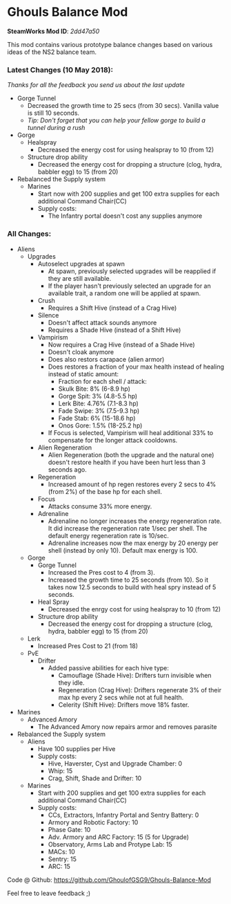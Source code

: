 # Ghouls Balance Mod

**SteamWorks Mod ID**: *2dd47a50*

This mod contains various prototype balance changes based on various ideas of the NS2 balance team.

### Latest Changes (10 May 2018):
*Thanks for all the feedback you send us about the last update*

- Gorge Tunnel
    - Decreased the growth time to 25 secs (from 30 secs). Vanilla value is still 10 seconds.
    - *Tip: Don't forget that you can help your fellow gorge to build a tunnel during a rush*
- Gorge
    - Healspray
        - Decreased the energy cost for using healspray to 10 (from 12)
    - Structure drop ability
        - Decreased the energy cost for dropping a structure (clog, hydra, babbler egg) to 15 (from 20)
- Rebalanced the Supply system        
    - Marines
        - Start now with 200 supplies and get 100 extra supplies for each additional Command Chair(CC)
        - Supply costs:
            - The Infantry portal doesn't cost any supplies anymore

### All Changes:

- Aliens
    - Upgrades
        - Autoselect upgrades at spawn
            - At spawn, previously selected upgrades will be reapplied if they are still available.
            - If the player hasn't previously selected an upgrade for an available trait, a random one will be applied at spawn.
        - Crush
            - Requires a Shift Hive (instead of a Crag Hive)
        - Silence
            - Doesn't affect attack sounds anymore
            - Requires a Shade Hive (instead of a Shift Hive)            
        - Vampirism
            - Now requires a Crag Hive (instead of a Shade Hive)
            - Doesn't cloak anymore
            - Does also restors carapace (alien armor)
            - Does restores a fraction of your max health instead of healing instead of static amount:
                - Fraction for each shell / attack:
                - Skulk Bite: 8% (6-8.9 hp)
                - Gorge Spit: 3% (4.8-5.5 hp)
                - Lerk Bite: 4.76% (7.1-8.3 hp)
                - Fade Swipe: 3% (7.5-9.3 hp)
                - Fade Stab: 6% (15-18.6 hp)
                - Onos Gore: 1.5% (18-25.2 hp)
            - If Focus is selected, Vampirism will heal additional 33% to compensate for the longer attack cooldowns.        
        - Alien Regeneration
            - Alien Regeneration (both the upgrade and the natural one) doesn't restore health if you have been hurt less than 3 seconds ago.        
        - Regeneration 
            - Increased amount of hp regen restores every 2 secs to 4% (from 2%) of the base hp for each shell.
        - Focus
            - Attacks consume 33% more energy.            
        - Adrenaline
            - Adrenaline no longer increases the energy regeneration rate. It did increase the regeneration rate 1/sec per shell. The default energy regeneration rate is 10/sec.
            - Adrenaline increases now the max energy by 20 energy per shell (instead by only 10). Default max energy is 100.            
    - Gorge 
        - Gorge Tunnel
           - Increased the Pres cost to 4 (from 3).
           - Increased the growth time to 25 seconds (from 10). So it takes now 12.5 seconds to build with heal spry instead of 5 seconds.
        - Heal Spray
            - Decreased the enrgy cost for using healspray to 10 (from 12)
        - Structure drop ability
            - Decreased the energy cost for dropping a structure (clog, hydra, babbler egg) to 15 (from 20)                       
    - Lerk
        - Increased Pres Cost to 21 (from 18)    
    - PvE
        - Drifter 
            - Added passive abilities for each hive type:
                - Camouflage (Shade Hive): Drifters turn invisible when they idle.
                - Regeneration (Crag Hive): Drifters regenerate 3% of their max hp every 2 secs while not at full health.
                - Celerity (Shift Hive): Drifters move 18% faster.                
- Marines
    - Advanced Amory
        - The Advanced Amory now repairs armor and removes parasite        
- Rebalanced the Supply system
    - Aliens
        - Have 100 supplies per Hive
        - Supply costs:
            - Hive, Haverster, Cyst and Upgrade Chamber: 0
            - Whip: 15
            - Crag, Shift, Shade and Drifter: 10            
    - Marines
        - Start with 200 supplies and get 100 extra supplies for each additional Command Chair(CC)
        - Supply costs:
            - CCs, Extractors, Infantry Portal and Sentry Battery: 0
            - Armory and Robotic Factory: 10
            - Phase Gate: 10
            - Adv. Armory and ARC Factory: 15 (5 for Upgrade)
            - Observatory, Arms Lab and Protype Lab: 15
            - MACs: 10
            - Sentry: 15
            - ARC: 15
        
Code @ Github: https://github.com/GhoulofGSG9/Ghouls-Balance-Mod

Feel free to leave feedback ;)
